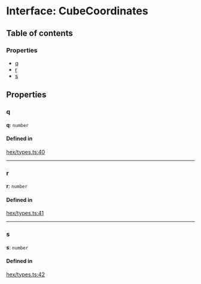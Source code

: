 # Interface: CubeCoordinates

## Table of contents

### Properties

- [q](CubeCoordinates.md#q)
- [r](CubeCoordinates.md#r)
- [s](CubeCoordinates.md#s)

## Properties

### <a id="q" name="q"></a> q

 **q**: `number`

#### Defined in

[hex/types.ts:40](https://github.com/flauwekeul/honeycomb/blob/a51ed9c/src/hex/types.ts#L40)

___

### <a id="r" name="r"></a> r

 **r**: `number`

#### Defined in

[hex/types.ts:41](https://github.com/flauwekeul/honeycomb/blob/a51ed9c/src/hex/types.ts#L41)

___

### <a id="s" name="s"></a> s

 **s**: `number`

#### Defined in

[hex/types.ts:42](https://github.com/flauwekeul/honeycomb/blob/a51ed9c/src/hex/types.ts#L42)
